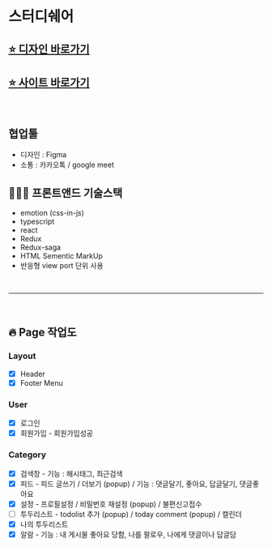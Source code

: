 # 스터디쉐어

## [⭐️ 디자인 바로가기](https://www.figma.com/file/LCQJ3QXAQOWj1bCd7JngHe/studyshare?node-id=0%3A1)

## [⭐️ 사이트 바로가기](https://www.studyshare.io/)

<br>

## 협업툴

- 디자인 : Figma
- 소통 : 카카오톡 / google meet

## 👩🏻‍💻 프론트앤드 기술스택

- emotion (css-in-js)
- typescript
- react
- Redux
- Redux-saga
- HTML Sementic MarkUp
- 반응형 view port 단위 사용

<br>

---

<br>

## 🔥 Page 작업도

### Layout

- [x] Header
- [x] Footer Menu

### User

- [x] 로그인
- [x] 회원가입 - 회원가입성공

### Category

- [x] 검색창 - 기능 : 해시태그, 최근검색
- [x] 피드 - 피드 글쓰기 / 더보기 (popup) / 기능 : 댓글달기, 좋아요, 답글달기, 댓글좋아요
- [x] 설정 - 프로필설정 / 비밀번호 재설정 (popup) / 불편신고접수
- [ ] 투두리스트 - todolist 추가 (popup) / today comment (popup) / 캘린더
- [x] 나의 투두리스트
- [x] 알람 - 기능 : 내 게시물 좋아요 당함, 나를 팔로우, 나에게 댓글이나 답글담
